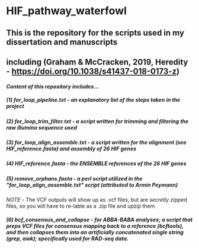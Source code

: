 # HIF_pathway_waterfowl
## This is the repository for the scripts used in my dissertation and manuscripts 
## including (Graham & McCracken, 2019, Heredity - https://doi.org/10.1038/s41437-018-0173-z)

#### *Content of this repository includes...*

##### (1) for_loop_pipeline.txt - an explanatory list of the steps taken in the project 
##### (2) for_loop_trim_filter.txt - a script written for trimming and filtering the raw illumina sequence used
##### (3) for_loop_align_assemble.txt - a script written for the alignment (see HIF_reference.fasta) and assembly of 26 HIF genes
##### (4) HIF_reference.fasta - the ENSEMBLE references of the 26 HIF genes
##### (5) remove_orphans.fasta - a perl script utilized in the "for_loop_align_assemble.txt" script (attributed to Armin Peymann)
 
 *NOTE* - The VCF outputs will show up as .vcf files, but are *secretly* zipped files, so you will have to re-lable as a .zip file and upzip them
 
 ##### (6) bcf_consensus_and_collapse - for ABBA-BABA analyses; a script that preps VCF files for consensus mapping back to a reference (bcftools), and then collapses them into an artificially concatenated single string (grep, awk); specifically used for RAD-seq data.
